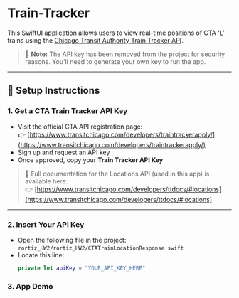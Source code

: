 # Train-Tracker

This SwiftUI application allows users to view real-time positions of CTA ‘L’ trains using the [Chicago Transit Authority Train Tracker API](https://www.transitchicago.com/developers/ttdocs/#locations).

> 🚨 **Note:** The API key has been removed from the project for security reasons. You'll need to generate your own key to run the app.

---

## 🔧 Setup Instructions

### 1. Get a CTA Train Tracker API Key
- Visit the official CTA API registration page:  
  👉 [https://www.transitchicago.com/developers/traintrackerapply/](https://www.transitchicago.com/developers/traintrackerapply/)
- Sign up and request an API key
- Once approved, copy your **Train Tracker API Key**

> 📄 Full documentation for the Locations API (used in this app) is available here:  
👉 [https://www.transitchicago.com/developers/ttdocs/#locations](https://www.transitchicago.com/developers/ttdocs/#locations)

---

### 2. Insert Your API Key
- Open the following file in the project:  
  `rortiz_HW2/rortiz_HW2/CTATrainLocationResponse.swift`
- Locate this line:
  ```swift
  private let apiKey = "YOUR_API_KEY_HERE"

### 3. App Demo


  
